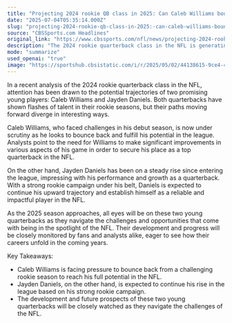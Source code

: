 ```yaml
---
title: "Projecting 2024 rookie QB class in 2025: Can Caleb Williams bounce back, Jayden Daniels continue his rise?"
date: "2025-07-04T05:35:14.000Z"
slug: "projecting-2024-rookie-qb-class-in-2025:-can-caleb-williams-bounce-back-jayden-daniels-continue-his-rise"
source: "CBSSports.com Headlines"
original_link: "https://www.cbssports.com/nfl/news/projecting-2024-rookie-qb-class-in-2025-can-caleb-williams-bounce-back-jayden-daniels-continue-his-rise/"
description: "The 2024 rookie quarterback class in the NFL is generating buzz around promising players Caleb Williams and Jayden Daniels, who have shown potential in their debut seasons. While Williams faces scrutiny and the need for improvement after a challenging start, Daniels is on a steady rise and expected to continue impressing in the league. As the 2025 season approaches, all eyes will be on these young quarterbacks as they navigate the spotlight of the NFL and strive to establish themselves as impactful players in the league."
mode: "summarize"
used_openai: "true"
image: "https://sportshub.cbsistatic.com/i/r/2025/05/02/44138615-9ce4-4949-b174-7dab2c2584bb/thumbnail/1200x675/fdf63d24590599fb9ccdb45926d6f75b/getty-jayden-daniels-caleb-williams.jpg"
---
```


In a recent analysis of the 2024 rookie quarterback class in the NFL, attention has been drawn to the potential trajectories of two promising young players: Caleb Williams and Jayden Daniels. Both quarterbacks have shown flashes of talent in their rookie seasons, but their paths moving forward diverge in interesting ways.

Caleb Williams, who faced challenges in his debut season, is now under scrutiny as he looks to bounce back and fulfill his potential in the league. Analysts point to the need for Williams to make significant improvements in various aspects of his game in order to secure his place as a top quarterback in the NFL.

On the other hand, Jayden Daniels has been on a steady rise since entering the league, impressing with his performance and growth as a quarterback. With a strong rookie campaign under his belt, Daniels is expected to continue his upward trajectory and establish himself as a reliable and impactful player in the NFL.

As the 2025 season approaches, all eyes will be on these two young quarterbacks as they navigate the challenges and opportunities that come with being in the spotlight of the NFL. Their development and progress will be closely monitored by fans and analysts alike, eager to see how their careers unfold in the coming years.

Key Takeaways:
- Caleb Williams is facing pressure to bounce back from a challenging rookie season to reach his full potential in the NFL.
- Jayden Daniels, on the other hand, is expected to continue his rise in the league based on his strong rookie campaign.
- The development and future prospects of these two young quarterbacks will be closely watched as they navigate the challenges of the NFL.